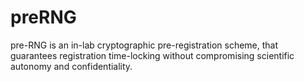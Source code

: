 # preRNG
pre-RNG is an in-lab cryptographic pre-registration scheme, that guarantees registration time-locking without compromising scientific autonomy and confidentiality.
